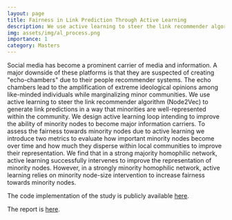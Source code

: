 ```yaml
---
layout: page
title: Fairness in Link Prediction Through Active Learning
description: We use active learning to steer the link recommender algorithm (Node2Vec) to generate link predictions in a way that minorities are well-represented within the community. We design active learning loop intending to improve the ability of minority nodes to become major information carriers. To assess the fairness towards minority nodes due to active learning we introduce two metrics to evaluate how important minority nodes become over time and how much they disperse within local communities to improve their representation. 
img: assets/img/al_process.png
importance: 1
category: Masters
---
```



 Social media has become a prominent carrier of media and information. A major downside of these platforms is that they are suspected of creating "echo-chambers" due to their people recommender systems. The echo chambers lead to the amplification of extreme ideological opinions among like-minded individuals while marginalizing minor communities. We use active learning to steer the link recommender algorithm (Node2Vec) to generate link predictions in a way that minorities are well-represented within the community. We design active learning loop intending to improve the ability of minority nodes to become major information carriers. To assess the fairness towards minority nodes due to active learning we introduce two metrics to evaluate how important minority nodes become over time and how much they disperse within local communities to improve their representation. We find that in a strong
majority homophilic network, active learning successfully intervenes to improve the representation of minority nodes. However, in a strongly minority homophilic network, active learning relies on minority node-size intervention to increase fairness towards minority nodes.

The code implementation of the study is publicly available [here](https://github.com/madhu221b/himl-link-prediction).

The report is [here](https://github.com/madhu221b/himl-link-prediction/blob/main/report.pdf).